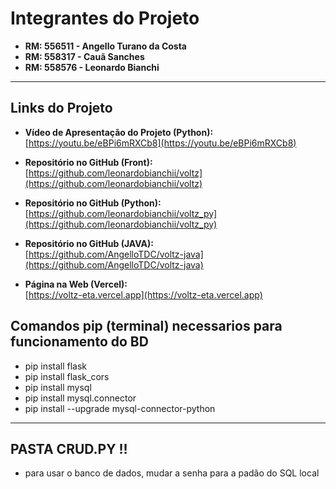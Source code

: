# Integrantes do Projeto

- **RM: 556511 - Angello Turano da Costa**  
- **RM: 558317 - Cauã Sanches**  
- **RM: 558576 - Leonardo Bianchi**  

---

## Links do Projeto

- **Vídeo de Apresentação do Projeto (Python):**  
  [https://youtu.be/eBPi6mRXCb8](https://youtu.be/eBPi6mRXCb8)

- **Repositório no GitHub (Front):**  
  [https://github.com/leonardobianchii/voltz](https://github.com/leonardobianchii/voltz)

- **Repositório no GitHub (Python):**  
  [https://github.com/leonardobianchii/voltz_py](https://github.com/leonardobianchii/voltz_py)

- **Repositório no GitHub (JAVA):**  
  [https://github.com/AngelloTDC/voltz-java](https://github.com/AngelloTDC/voltz-java)

- **Página na Web (Vercel):**  
  [https://voltz-eta.vercel.app](https://voltz-eta.vercel.app)

## Comandos pip (terminal) necessarios para funcionamento do BD
- pip install flask
- pip install flask_cors
- pip install mysql
- pip install mysql.connector
- pip install --upgrade mysql-connector-python
  
---

## PASTA CRUD.PY !!
- para usar o banco de dados, mudar a senha para a padão do SQL local  
